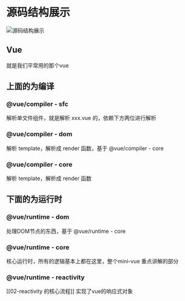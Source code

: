 # 源码结构展示
![源码结构展示](https://cdn.jsdelivr.net/gh/Vixcity/FigureBed/img/202109011840444.png)

## Vue
就是我们平常用的那个vue
## 上面的为编译
### @vue/compiler - sfc
解析单文件组件，就是解析 xxx.vue 的，依赖下方两位进行解析
### @vue/compiler - dom
解析 template，解析成 render 函数，基于 @vue/compiler - core
### @vue/compiler - core
解析 template，解析成 render 函数
## 下面的为运行时
### @vue/runtime - dom
处理DOM节点的东西，基于 @vue/runtime - core
### @vue/runtime - core
核心运行时，所有的逻辑基本上都在这里，整个mini-vue 重点讲解的部分
### @vue/runtime - reactivity
[[02-reactivity 的核心流程]]
实现了vue的响应式对象

